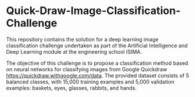 # Quick-Draw-Image-Classification-Challenge
This repository contains the solution for a deep learning image classification challenge undertaken as part of the Artificial Intelligence and Deep Learning module at the engineering school ISIMA.

The objective of this challenge is to propose a classification method based on neural networks for classifying images from Google Quickdraw <link>https://quickdraw.withgoogle.com/data</link>. The provided dataset consists of 5 balanced classes, with 15,000 training examples and 5,000 validation examples: baskets, eyes, glasses, rabbits, and hands.

